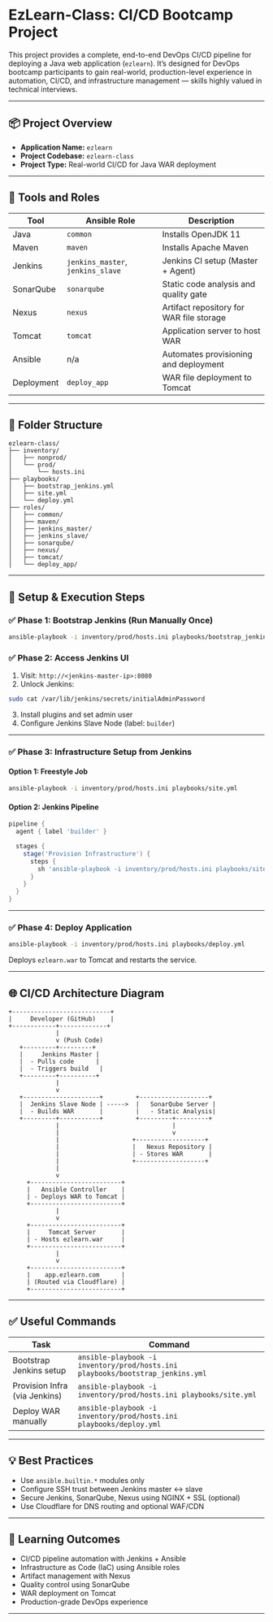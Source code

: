 # EzLearn-Class: CI/CD Bootcamp Project

This project provides a complete, end-to-end DevOps CI/CD pipeline for deploying a Java web application (`ezlearn`). It’s designed for DevOps bootcamp participants to gain real-world, production-level experience in automation, CI/CD, and infrastructure management — skills highly valued in technical interviews.

---

## 📦 Project Overview

- **Application Name:** `ezlearn`
- **Project Codebase:** `ezlearn-class`
- **Project Type:** Real-world CI/CD for Java WAR deployment

---

## 🧰 Tools and Roles

| Tool        | Ansible Role       | Description                                |
|-------------|--------------------|--------------------------------------------|
| Java        | `common`           | Installs OpenJDK 11                        |
| Maven       | `maven`            | Installs Apache Maven                      |
| Jenkins     | `jenkins_master`, `jenkins_slave` | Jenkins CI setup (Master + Agent) |
| SonarQube   | `sonarqube`        | Static code analysis and quality gate      |
| Nexus       | `nexus`            | Artifact repository for WAR file storage   |
| Tomcat      | `tomcat`           | Application server to host WAR             |
| Ansible     | n/a                | Automates provisioning and deployment      |
| Deployment  | `deploy_app`       | WAR file deployment to Tomcat              |

---

## 📁 Folder Structure

```
ezlearn-class/
├── inventory/
│   ├── nonprod/
│   └── prod/
│       └── hosts.ini
├── playbooks/
│   ├── bootstrap_jenkins.yml
│   ├── site.yml
│   └── deploy.yml
├── roles/
│   ├── common/
│   ├── maven/
│   ├── jenkins_master/
│   ├── jenkins_slave/
│   ├── sonarqube/
│   ├── nexus/
│   ├── tomcat/
│   └── deploy_app/
```

---

## 🚀 Setup & Execution Steps

### ✅ Phase 1: Bootstrap Jenkins (Run Manually Once)

```bash
ansible-playbook -i inventory/prod/hosts.ini playbooks/bootstrap_jenkins.yml
```

### ✅ Phase 2: Access Jenkins UI

1. Visit: `http://<jenkins-master-ip>:8080`
2. Unlock Jenkins:

```bash
sudo cat /var/lib/jenkins/secrets/initialAdminPassword
```

3. Install plugins and set admin user
4. Configure Jenkins Slave Node (label: `builder`)

---

### ✅ Phase 3: Infrastructure Setup from Jenkins

#### Option 1: Freestyle Job

```bash
ansible-playbook -i inventory/prod/hosts.ini playbooks/site.yml
```

#### Option 2: Jenkins Pipeline

```groovy
pipeline {
  agent { label 'builder' }

  stages {
    stage('Provision Infrastructure') {
      steps {
        sh 'ansible-playbook -i inventory/prod/hosts.ini playbooks/site.yml'
      }
    }
  }
}
```

---

### ✅ Phase 4: Deploy Application

```bash
ansible-playbook -i inventory/prod/hosts.ini playbooks/deploy.yml
```

Deploys `ezlearn.war` to Tomcat and restarts the service.

---

## 🌐 CI/CD Architecture Diagram

```
+---------------------------+
|     Developer (GitHub)    |
+------------+-------------+
             |
             v (Push Code)
   +---------+---------+
   |     Jenkins Master |
   |  - Pulls code      |
   |  - Triggers build   |
   +---------+----------+
             |
             v
   +---------------------+         +-------------------+
   |  Jenkins Slave Node | ----->  |   SonarQube Server |
   |  - Builds WAR       |         |   - Static Analysis|
   +---------+-----------+         +---------+---------+
             |                               |
             |                               v
             |                    +-------------------+
             |                    |   Nexus Repository |
             |                    | - Stores WAR       |
             |                    +-------------------+
             |
             v
     +-------------------------+
     |   Ansible Controller    |
     | - Deploys WAR to Tomcat |
     +-------------------------+
             |
             v
     +-------------------------+
     |     Tomcat Server       |
     | - Hosts ezlearn.war     |
     +-------------------------+
             |
             v
     +-------------------------+
     |    app.ezlearn.com      |
     | (Routed via Cloudflare) |
     +-------------------------+
```

---

## ✅ Useful Commands

| Task                        | Command |
|-----------------------------|---------|
| Bootstrap Jenkins setup     | `ansible-playbook -i inventory/prod/hosts.ini playbooks/bootstrap_jenkins.yml` |
| Provision Infra (via Jenkins)| `ansible-playbook -i inventory/prod/hosts.ini playbooks/site.yml` |
| Deploy WAR manually         | `ansible-playbook -i inventory/prod/hosts.ini playbooks/deploy.yml` |

---

## 💡 Best Practices

- Use `ansible.builtin.*` modules only
- Configure SSH trust between Jenkins master ↔ slave
- Secure Jenkins, SonarQube, Nexus using NGINX + SSL (optional)
- Use Cloudflare for DNS routing and optional WAF/CDN

---

## 🎯 Learning Outcomes

- CI/CD pipeline automation with Jenkins + Ansible
- Infrastructure as Code (IaC) using Ansible roles
- Artifact management with Nexus
- Quality control using SonarQube
- WAR deployment on Tomcat
- Production-grade DevOps experience

---
